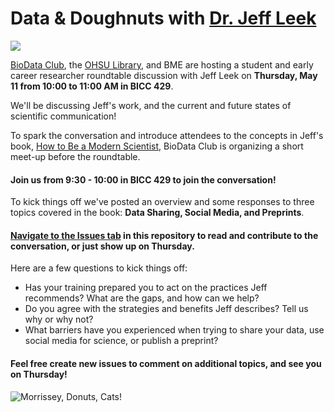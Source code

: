 # Data & Doughnuts with [Dr. Jeff Leek](http://jtleek.com/)
![](https://media.giphy.com/media/8GZCwXrcpntcc/giphy.gif)

[BioData Club](https://biodata-club.github.io/), the [OHSU Library](http://www.ohsu.edu/xd/education/library/), and BME are hosting a student and early career researcher roundtable discussion with Jeff Leek on **Thursday, May 11 from 10:00 to 11:00 AM in BICC 429**.  

We'll be discussing Jeff's work, and the current and future states of scientific communication!  

To spark the conversation and introduce attendees to the concepts in Jeff's book, [How to Be a Modern Scientist](https://leanpub.com/modernscientist), BioData Club is organizing a short meet-up before the roundtable.

#### Join us from 9:30 - 10:00 in BICC 429 to join the conversation!

To kick things off we've posted an overview and some responses to three topics covered in the book:  **Data Sharing, Social Media, and Preprints**.

#### [Navigate to the Issues tab](https://github.com/BioData-Club/dataDonutsJeffLeek/issues) in this repository to read and contribute to the conversation, or just show up on Thursday.

Here are a few questions to kick things off:

* Has your training prepared you to act on the practices Jeff recommends?  What are the gaps, and how can we help?
* Do you agree with the strategies and benefits Jeff describes?  Tell us why or why not?
* What barriers have you experienced when trying to share your data, use social media for science, or publish a preprint?

#### Feel free create new issues to comment on additional topics, and see you on Thursday!

![Morrissey, Donuts, Cats!](https://media.giphy.com/media/y6yU7FhhCbip2/giphy.gif)


